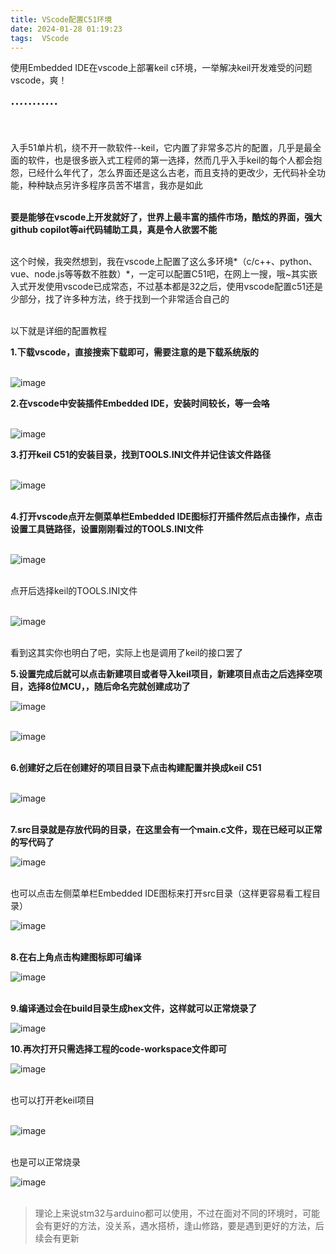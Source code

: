 ```yaml
---
title: VScode配置C51环境
date: 2024-01-28 01:19:23
tags:  VScode
---
```


使用Embedded IDE在vscode上部署keil c环境，一举解决keil开发难受的问题
vscode，爽！

<!-- more -->

<span style="font-size: x-large;">···········</span>

<br>

入手51单片机，绕不开一款软件--keil，它内置了非常多芯片的配置，几乎是最全面的软件，也是很多嵌入式工程师的第一选择，然而几乎入手keil的每个人都会抱怨，已经什么年代了，怎么界面还是这么古老，而且支持的更改少，无代码补全功能，种种缺点另许多程序员苦不堪言，我亦是如此  
<br>

**要是能够在vscode上开发就好了，世界上最丰富的插件市场，酷炫的界面，强大github copilot等ai代码辅助工具，真是令人欲罢不能**  
<br>

这个时候，我突然想到，我在vscode上配置了这么多环境*（c/c++、python、vue、node.js等等数不胜数）*，一定可以配置C51吧，在网上一搜，哦~其实嵌入式开发使用vscode已成常态，不过基本都是32之后，使用vscode配置c51还是少部分，找了许多种方法，终于找到一个非常适合自己的  
<br>

以下就是详细的配置教程

**1.下载vscode，直接搜索下载即可，需要注意的是下载系统版的**  
<br>

![image](../img/vscode.png)
<br>

**2.在vscode中安装插件Embedded IDE，安装时间较长，等一会咯**  
<br>

![image](../img/Embedded%20IDE.png)
<br>

**3.打开keil C51的安装目录，找到TOOLS.INI文件并记住该文件路径**  
<br>

![image](../img/keil.png)  
<br>

**4.打开vscode点开左侧菜单栏Embedded IDE图标打开插件然后点击操作，点击设置工具链路径，设置刚刚看过的TOOLS.INI文件**  
<br>

![image](../img/shezhi.png)  
<br>

点开后选择keil的TOOLS.INI文件  
<br>

![image](../img/xuanzhe.png)  
<br>

看到这其实你也明白了吧，实际上也是调用了keil的接口罢了
<br>

**5.设置完成后就可以点击新建项目或者导入keil项目，新建项目点击之后选择空项目，选择8位MCU，，随后命名完就创建成功了**
<br>

![image](../img/ko.png)  
<br>

![image](../img/mcu.png)  
<br>

**6.创建好之后在创建好的项目目录下点击构建配置并换成keil C51**  
<br>

![image](../img/peizhi.png)  
<br>

**7.src目录就是存放代码的目录，在这里会有一个main.c文件，现在已经可以正常的写代码了**
<br>

![image](../img/src.png)  
<br>

也可以点击左侧菜单栏Embedded IDE图标来打开src目录（这样更容易看工程目录）
<br>

![image](../img/idesrc.png)  
<br>

**8.在右上角点击构建图标即可编译**
<br>

![image](../img/shao.png)  
<br>

**9.编译通过会在build目录生成hex文件，这样就可以正常烧录了**
<br>

![image](../img/hex.png) 
<br>

**10.再次打开只需选择工程的code-workspace文件即可**
<br>

![image](../img/dakai.png)  
<br>

也可以打开老keil项目  
<br>

![image](../img/lao.png)  
<br>

也是可以正常烧录
<br>

![image](../img/lao2.png)  
<br>

>理论上来说stm32与arduino都可以使用，不过在面对不同的环境时，可能会有更好的方法，没关系，遇水搭桥，逢山修路，要是遇到更好的方法，后续会有更新